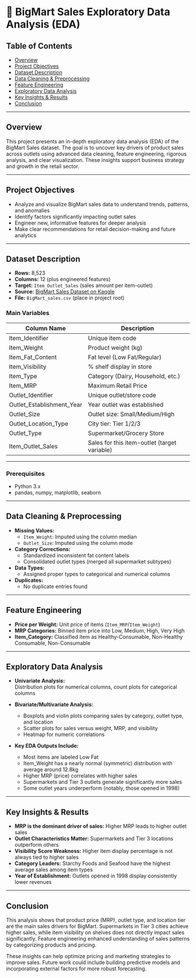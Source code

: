 # 🛒 BigMart Sales Exploratory Data Analysis (EDA)

## Table of Contents

- [Overview](#overview)
- [Project Objectives](#project-objectives)
- [Dataset Description](#dataset-description)
- [Data Cleaning & Preprocessing](#data-cleaning--preprocessing)
- [Feature Engineering](#feature-engineering)
- [Exploratory Data Analysis](#exploratory-data-analysis)
- [Key Insights & Results](#key-insights--results)
- [Conclusion](#conclusion--results)

---

## Overview

This project presents an in-depth exploratory data analysis (EDA) of the BigMart Sales dataset. The goal is to uncover key drivers of product sales across outlets using advanced data cleaning, feature engineering, rigorous analysis, and clear visualization. These insights support business strategy and growth in the retail sector.

---

## Project Objectives

- Analyze and visualize BigMart sales data to understand trends, patterns, and anomalies
- Identify factors significantly impacting outlet sales
- Engineer new, informative features for deeper analysis
- Make clear recommendations for retail decision-making and future analytics

---

## Dataset Description

- **Rows:** 8,523
- **Columns:** 12 (plus engineered features)
- **Target:** `Item_Outlet_Sales` (sales amount per item-outlet)
- **Source:** [BigMart Sales Dataset on Kaggle](https://www.kaggle.com/datasets/yasserh/bigmartsalesdataset)
- **File:** `BigMart_sales.csv` (place in project root)

### Main Variables

| Column Name                | Description                                   |
|----------------------------|-----------------------------------------------|
| Item_Identifier            | Unique item code                              |
| Item_Weight                | Product weight (kg)                           |
| Item_Fat_Content           | Fat level (Low Fat/Regular)                   |
| Item_Visibility            | % shelf display in store                      |
| Item_Type                  | Category (Dairy, Household, etc.)             |
| Item_MRP                   | Maximum Retail Price                          |
| Outlet_Identifier          | Unique outlet/store code                      |
| Outlet_Establishment_Year  | Year outlet was established                   |
| Outlet_Size                | Outlet size: Small/Medium/High                |
| Outlet_Location_Type       | City tier: Tier 1/2/3                         |
| Outlet_Type                | Supermarket/Grocery Store                     |
| Item_Outlet_Sales          | Sales for this item-outlet (target variable)  |

---

### Prerequisites

- Python 3.x
- pandas, numpy, matplotlib, seaborn

---

## Data Cleaning & Preprocessing

- **Missing Values:**  
  - `Item_Weight`: Imputed using the column median  
  - `Outlet_Size`: Imputed using the column mode  
- **Category Corrections:**  
  - Standardized inconsistent fat content labels
  - Consolidated outlet types (merged all supermarket subtypes)
- **Data Types:**  
  - Assigned proper types to categorical and numerical columns
- **Duplicates:**  
  - No duplicate entries found

---

## Feature Engineering

- **Price per Weight:** Unit price of items (`Item_MRP`/`Item_Weight`)
- **MRP Categories:** Binned item price into Low, Medium, High, Very High
- **Item_Category:** Classified item as Healthy-Consumable, Non-Healthy Consumable, Non-Consumable

---

## Exploratory Data Analysis

- **Univariate Analysis:**  
  Distribution plots for numerical columns, count plots for categorical columns

- **Bivariate/Multivariate Analysis:**  
  - Boxplots and violin plots comparing sales by category, outlet type, and location
  - Scatter plots for sales versus weight, MRP, and visibility
  - Heatmap for numeric correlations

- **Key EDA Outputs Include:**  
  - Most items are labeled Low Fat  
  - Item_Weight has a nearly normal (symmetric) distribution with average around 12.8kg  
  - Higher MRP (price) correlates with higher sales  
  - Supermarkets and Tier 3 outlets generate significantly more sales  
  - Some outlet years underperform (notably, those opened in 1998)

---

## Key Insights & Results

- **MRP is the dominant driver of sales:** Higher MRP leads to higher outlet sales
- **Outlet Characteristics Matter:** Supermarkets and Tier 3 locations outperform others
- **Visibility Score Weakness:** Higher item display percentage is not always tied to higher sales
- **Category Leaders:** Starchy Foods and Seafood have the highest average sales among item types
- **Year of Establishment:** Outlets opened in 1998 display consistently lower revenues

---
## Conclusion
This analysis shows that product price (MRP), outlet type, and location tier are the main sales drivers for BigMart. Supermarkets in Tier 3 cities achieve higher sales, while item visibility on shelves does not directly impact sales significantly. Feature engineering enhanced understanding of sales patterns by categorizing products and pricing.

These insights can help optimize pricing and marketing strategies to improve sales. Future work could include building predictive models and incorporating external factors for more robust forecasting.
